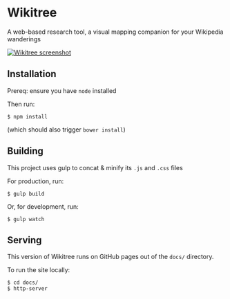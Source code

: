 Wikitree
===========
A web-based research tool, a visual mapping companion for your Wikipedia wanderings

[![Wikitree screenshot](http://i.imgur.com/16H2cSY.png)](https://wikitree.website/)

## Installation

Prereq: ensure you have `node` installed

Then run:
```
$ npm install
```
(which should also trigger `bower install`)

## Building

This project uses gulp to concat & minify its `.js` and `.css` files

For production, run:
```
$ gulp build
```

Or, for development, run:
```
$ gulp watch
```

## Serving

This version of Wikitree runs on GitHub pages out of the `docs/` directory.

To run the site locally:
```
$ cd docs/
$ http-server
```